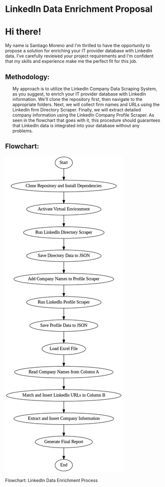 <!DOCTYPE html>
<html lang="en">
<head>
    <meta charset="UTF-8">
    <meta name="viewport" content="width=device-width, initial-scale=1.0">
    <h1>LinkedIn Data Enrichment Proposal</h1>
</head>
<body>
    <h1>Hi there!</h1>My name is Santiago Moreno and I'm thrilled to have the opportunity to propose a solution for enriching your IT provider database with LinkedIn data. I've carefully reviewed your project requirements and I'm confident that my skills and experience make me the perfect fit for this job.
    
<h2>Methodology:</h2>
    <ul>My approach is to utilize the LinkedIn Company Data Scraping System, as you suggest, to enrich your IT provider database with LinkedIn information. We'll clone the repository first, then navigate to the appropriate folders. Next, we will collect firm names and URLs using the LinkedIn firm Directory Scraper. Finally, we will extract detailed company information using the LinkedIn Company Profile Scraper. As seen in the flowchart that goes with it, this procedure should guarantees that LinkedIn data is integrated into your database without any problems.</ul>

  <div class="flowchart">
    <h2>Flowchart:</h2>
    <img src="flujograma.png" alt="LinkedIn Data Enrichment Process Flowchart">
    <p>Flowchart: LinkedIn Data Enrichment Process</p>
  </div>

</body>
</html>
